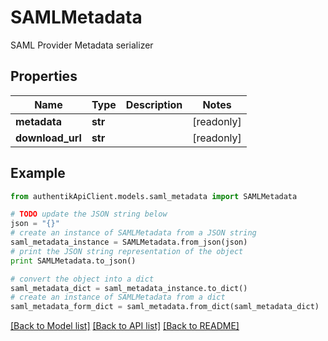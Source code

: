 # SAMLMetadata

SAML Provider Metadata serializer

## Properties
Name | Type | Description | Notes
------------ | ------------- | ------------- | -------------
**metadata** | **str** |  | [readonly] 
**download_url** | **str** |  | [readonly] 

## Example

```python
from authentikApiClient.models.saml_metadata import SAMLMetadata

# TODO update the JSON string below
json = "{}"
# create an instance of SAMLMetadata from a JSON string
saml_metadata_instance = SAMLMetadata.from_json(json)
# print the JSON string representation of the object
print SAMLMetadata.to_json()

# convert the object into a dict
saml_metadata_dict = saml_metadata_instance.to_dict()
# create an instance of SAMLMetadata from a dict
saml_metadata_form_dict = saml_metadata.from_dict(saml_metadata_dict)
```
[[Back to Model list]](../README.md#documentation-for-models) [[Back to API list]](../README.md#documentation-for-api-endpoints) [[Back to README]](../README.md)



